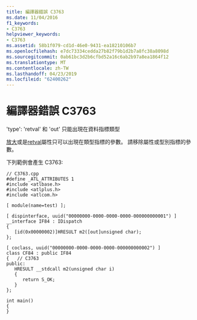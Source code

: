 ```yaml
---
title: 編譯器錯誤 C3763
ms.date: 11/04/2016
f1_keywords:
- C3763
helpviewer_keywords:
- C3763
ms.assetid: 58b1f079-cd1d-46e0-9431-ea18210106b7
ms.openlocfilehash: e7dc73334cedda27b82f79b1d2b7a8fc38a8098d
ms.sourcegitcommit: 0ab61bc3d2b6cfbd52a16c6ab2b97a8ea1864f12
ms.translationtype: MT
ms.contentlocale: zh-TW
ms.lasthandoff: 04/23/2019
ms.locfileid: "62400262"
---
```

# <a name="compiler-error-c3763"></a>編譯器錯誤 C3763

'type': 'retval' 和 'out' 只能出現在資料指標類型

[放大](../../windows/out-cpp.md)或是[retval](../../windows/retval.md)屬性只可以出現在類型指標的參數。 請移除屬性或型別指標的參數。

下列範例會產生 C3763:

```
// C3763.cpp
#define _ATL_ATTRIBUTES 1
#include <atlbase.h>
#include <atlplus.h>
#include <atlcom.h>

[ module(name=test) ];

[ dispinterface, uuid("00000000-0000-0000-0000-000000000001") ]
__interface IF84 : IDispatch
{
   [id(0x00000002)]HRESULT m2([out]unsigned char);
};

[ coclass, uuid("00000000-0000-0000-0000-000000000002") ]
class CF84 : public IF84
{   // C3763
public:
   HRESULT __stdcall m2(unsigned char i)
   {
      return S_OK;
   }
};

int main()
{
}
```